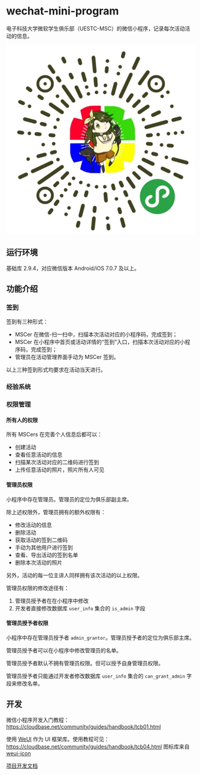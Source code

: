 # wechat-mini-program

电子科技大学微软学生俱乐部（UESTC-MSC）的微信小程序，记录每次活动活动的信息。

![小程序码](img/wxacode.jpg)

## 运行环境

基础库 2.9.4，对应微信版本 Android/iOS 7.0.7 及以上。

## 功能介绍

### 签到

签到有三种形式：

* MSCer 在微信-扫一扫中，扫描本次活动对应的小程序码，完成签到；
* MSCer 在小程序中首页或活动详情的“签到”入口，扫描本次活动对应的小程序码，完成签到；
* 管理员在活动管理界面手动为 MSCer 签到。

以上三种签到形式均要求在活动当天进行。

### 经验系统

### 权限管理

#### 所有人的权限

所有 MSCers 在完善个人信息后都可以：

* 创建活动
* 查看任意活动的信息
* 扫描某次活动对应的二维码进行签到
* 上传任意活动的照片，照片所有人可见

#### 管理员权限

小程序中存在管理员。管理员的定位为俱乐部副主席。

除上述权限外，管理员拥有的额外权限有：

* 修改活动的信息
* 删除活动
* 获取活动的签到二维码
* 手动为其他用户进行签到
* 查看、导出活动的签到名单
* 删除本次活动的照片

另外，活动的每一位主讲人同样拥有该次活动的以上权限。

管理员权限的修改途径有：

1. 管理员授予者在在小程序中修改
2. 开发者直接修改数据库 `user_info` 集合的 `is_admin` 字段

#### 管理员授予者权限

小程序中存在管理员授予者 `admin_grantor`。管理员授予者的定位为俱乐部主席。

管理员授予者可以在小程序中修改管理员的名单。

管理员授予者默认不拥有管理员权限。但可以授予自身管理员权限。

管理员授予者只能通过开发者修改数据库 `user_info` 集合的 `can_grant_admin` 字段来修改名单。

## 开发

微信小程序开发入门教程：https://cloudbase.net/community/guides/handbook/tcb01.html

使用 [WeUI](https://github.com/Tencent/weui-wxss) 作为 UI 框架库。使用教程可见：https://cloudbase.net/community/guides/handbook/tcb04.html
图标库来自 [weui-icon](https://github.com/weui/weui-icon)

[项目开发文档](develop.md)

